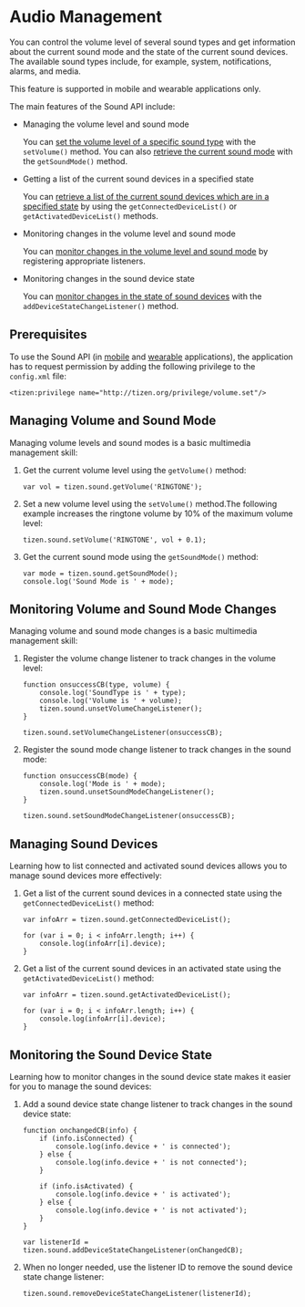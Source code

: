 # Audio Management

You can control the volume level of several sound types and get information about the current sound mode and the state of the current sound devices. The available sound types include, for example, system, notifications, alarms, and media.

This feature is supported in mobile and wearable applications only.

The main features of the Sound API include:

- Managing the volume level and sound mode 

  You can [set the volume level of a specific sound type](./media/audio-w.md#manage) with the `setVolume()` method. You can also [retrieve the current sound mode](./media/audio-w.md#manage) with the `getSoundMode()` method.

- Getting a list of the current sound devices in a specified state

  You can [retrieve a list of the current sound devices which are in a specified state](./media/audio-w.md#manage_sound_device) by using the `getConnectedDeviceList()` or `getActivatedDeviceList()` methods.

- Monitoring changes in the volume level and sound mode

  You can [monitor changes in the volume level and sound mode](./media/audio-w.md#monitor) by registering appropriate listeners.

- Monitoring changes in the sound device state

  You can [monitor changes in the state of sound devices](./media/audio-w.md#monitor_sound_device) with the `addDeviceStateChangeListener()` method.

## Prerequisites

To use the Sound API (in [mobile](../../../../org.tizen.web.apireference/html/device_api/mobile/tizen/sound.html) and [wearable](../../../../org.tizen.web.apireference/html/device_api/wearable/tizen/sound.html) applications), the application has to request permission by adding the following privilege to the `config.xml` file:

```
<tizen:privilege name="http://tizen.org/privilege/volume.set"/>
```

## Managing Volume and Sound Mode

Managing volume levels and sound modes is a basic multimedia management skill:

1. Get the current volume level using the `getVolume()` method:

   ```
   var vol = tizen.sound.getVolume('RINGTONE');
   ```

2. Set a new volume level using the `setVolume()` method.The following example increases the ringtone volume by 10% of the maximum volume level:

   ```
   tizen.sound.setVolume('RINGTONE', vol + 0.1);
   ```

3. Get the current sound mode using the `getSoundMode()` method:

   ```
   var mode = tizen.sound.getSoundMode();
   console.log('Sound Mode is ' + mode);
   ```

## Monitoring Volume and Sound Mode Changes

Managing volume and sound mode changes is a basic multimedia management skill:

1. Register the volume change listener to track changes in the volume level:

   ```
   function onsuccessCB(type, volume) {
       console.log('SoundType is ' + type);
       console.log('Volume is ' + volume);
       tizen.sound.unsetVolumeChangeListener();
   }

   tizen.sound.setVolumeChangeListener(onsuccessCB);
   ```

2. Register the sound mode change listener to track changes in the sound mode:

   ```
   function onsuccessCB(mode) {
       console.log('Mode is ' + mode);
       tizen.sound.unsetSoundModeChangeListener();
   }

   tizen.sound.setSoundModeChangeListener(onsuccessCB);
   ```

## Managing Sound Devices

Learning how to list connected and activated sound devices allows you to manage sound devices more effectively:

1. Get a list of the current sound devices in a connected state using the `getConnectedDeviceList()` method:

   ```
   var infoArr = tizen.sound.getConnectedDeviceList();

   for (var i = 0; i < infoArr.length; i++) {
       console.log(infoArr[i].device);
   }
   ```

2. Get a list of the current sound devices in an activated state using the `getActivatedDeviceList()` method:

   ```
   var infoArr = tizen.sound.getActivatedDeviceList();

   for (var i = 0; i < infoArr.length; i++) {
       console.log(infoArr[i].device);
   }
   ```

## Monitoring the Sound Device State

Learning how to monitor changes in the sound device state makes it easier for you to manage the sound devices:

1. Add a sound device state change listener to track changes in the sound device state:

   ```
   function onchangedCB(info) {
       if (info.isConnected) {
           console.log(info.device + ' is connected');
       } else {
           console.log(info.device + ' is not connected');
       }

       if (info.isActivated) {
           console.log(info.device + ' is activated');
       } else {
           console.log(info.device + ' is not activated');
       }
   }

   var listenerId = tizen.sound.addDeviceStateChangeListener(onChangedCB);
   ```

2. When no longer needed, use the listener ID to remove the sound device state change listener:

   ```
   tizen.sound.removeDeviceStateChangeListener(listenerId);
   ```